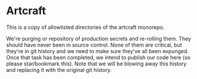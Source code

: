 Artcraft
========

This is a copy of allowlisted directories of the artcraft monorepo. 

We're purging or repository of production secrets and re-rolling them. They should have never been in source control. None of them are critical, but they're in git history and we need to make sure they've all been expunged. Once that task has been completed, we intend to publish our code here (so please star/bookmark this). Note that we will be blowing away this history and replacing it with the original git history.


